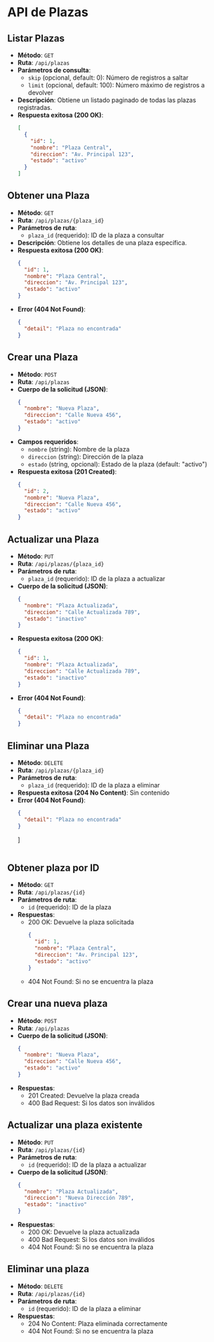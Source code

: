 # API de Plazas

## Listar Plazas
- **Método**: `GET`
- **Ruta**: `/api/plazas`
- **Parámetros de consulta**:
  - `skip` (opcional, default: 0): Número de registros a saltar
  - `limit` (opcional, default: 100): Número máximo de registros a devolver
- **Descripción**: Obtiene un listado paginado de todas las plazas registradas.
- **Respuesta exitosa (200 OK)**:
  ```json
  [
    {
      "id": 1,
      "nombre": "Plaza Central",
      "direccion": "Av. Principal 123",
      "estado": "activo"
    }
  ]
  ```

## Obtener una Plaza
- **Método**: `GET`
- **Ruta**: `/api/plazas/{plaza_id}`
- **Parámetros de ruta**:
  - `plaza_id` (requerido): ID de la plaza a consultar
- **Descripción**: Obtiene los detalles de una plaza específica.
- **Respuesta exitosa (200 OK)**:
  ```json
  {
    "id": 1,
    "nombre": "Plaza Central",
    "direccion": "Av. Principal 123",
    "estado": "activo"
  }
  ```
- **Error (404 Not Found)**:
  ```json
  {
    "detail": "Plaza no encontrada"
  }
  ```

## Crear una Plaza
- **Método**: `POST`
- **Ruta**: `/api/plazas`
- **Cuerpo de la solicitud (JSON)**:
  ```json
  {
    "nombre": "Nueva Plaza",
    "direccion": "Calle Nueva 456",
    "estado": "activo"
  }
  ```
- **Campos requeridos**:
  - `nombre` (string): Nombre de la plaza
  - `direccion` (string): Dirección de la plaza
  - `estado` (string, opcional): Estado de la plaza (default: "activo")
- **Respuesta exitosa (201 Created)**:
  ```json
  {
    "id": 2,
    "nombre": "Nueva Plaza",
    "direccion": "Calle Nueva 456",
    "estado": "activo"
  }
  ```

## Actualizar una Plaza
- **Método**: `PUT`
- **Ruta**: `/api/plazas/{plaza_id}`
- **Parámetros de ruta**:
  - `plaza_id` (requerido): ID de la plaza a actualizar
- **Cuerpo de la solicitud (JSON)**:
  ```json
  {
    "nombre": "Plaza Actualizada",
    "direccion": "Calle Actualizada 789",
    "estado": "inactivo"
  }
  ```
- **Respuesta exitosa (200 OK)**:
  ```json
  {
    "id": 1,
    "nombre": "Plaza Actualizada",
    "direccion": "Calle Actualizada 789",
    "estado": "inactivo"
  }
  ```
- **Error (404 Not Found)**:
  ```json
  {
    "detail": "Plaza no encontrada"
  }
  ```

## Eliminar una Plaza
- **Método**: `DELETE`
- **Ruta**: `/api/plazas/{plaza_id}`
- **Parámetros de ruta**:
  - `plaza_id` (requerido): ID de la plaza a eliminar
- **Respuesta exitosa (204 No Content)**: Sin contenido
- **Error (404 Not Found)**:
  ```json
  {
    "detail": "Plaza no encontrada"
  }
  ```
  ]
  ```

## Obtener plaza por ID
- **Método**: `GET`
- **Ruta**: `/api/plazas/{id}`
- **Parámetros de ruta**:
  - `id` (requerido): ID de la plaza
- **Respuestas**:
  - 200 OK: Devuelve la plaza solicitada
    ```json
    {
      "id": 1,
      "nombre": "Plaza Central",
      "direccion": "Av. Principal 123",
      "estado": "activo"
    }
    ```
  - 404 Not Found: Si no se encuentra la plaza

## Crear una nueva plaza
- **Método**: `POST`
- **Ruta**: `/api/plazas`
- **Cuerpo de la solicitud (JSON)**:
  ```json
  {
    "nombre": "Nueva Plaza",
    "direccion": "Calle Nueva 456",
    "estado": "activo"
  }
  ```
- **Respuestas**:
  - 201 Created: Devuelve la plaza creada
  - 400 Bad Request: Si los datos son inválidos

## Actualizar una plaza existente
- **Método**: `PUT`
- **Ruta**: `/api/plazas/{id}`
- **Parámetros de ruta**:
  - `id` (requerido): ID de la plaza a actualizar
- **Cuerpo de la solicitud (JSON)**:
  ```json
  {
    "nombre": "Plaza Actualizada",
    "direccion": "Nueva Dirección 789",
    "estado": "inactivo"
  }
  ```
- **Respuestas**:
  - 200 OK: Devuelve la plaza actualizada
  - 400 Bad Request: Si los datos son inválidos
  - 404 Not Found: Si no se encuentra la plaza

## Eliminar una plaza
- **Método**: `DELETE`
- **Ruta**: `/api/plazas/{id}`
- **Parámetros de ruta**:
  - `id` (requerido): ID de la plaza a eliminar
- **Respuestas**:
  - 204 No Content: Plaza eliminada correctamente
  - 404 Not Found: Si no se encuentra la plaza
